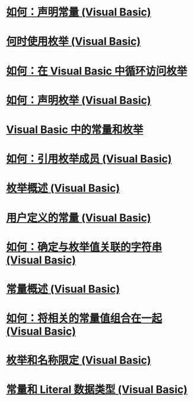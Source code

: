 # [如何：声明常量 (Visual Basic)](how-to-declare-a-constant.md)
# [何时使用枚举 (Visual Basic)](when-to-use-an-enumeration.md)
# [如何：在 Visual Basic 中循环访问枚举](how-to-iterate-through-an-enumeration.md)
# [如何：声明枚举 (Visual Basic)](how-to-declare-enumerations.md)
# [Visual Basic 中的常量和枚举](index.md)
# [如何：引用枚举成员 (Visual Basic)](how-to-refer-to-an-enumeration-member.md)
# [枚举概述 (Visual Basic)](enumerations-overview.md)
# [用户定义的常量 (Visual Basic)](user-defined-constants.md)
# [如何：确定与枚举值关联的字符串 (Visual Basic)](how-to-determine-the-string-associated-with-an-enumeration-value.md)
# [常量概述 (Visual Basic)](constants-overview.md)
# [如何：将相关的常量值组合在一起 (Visual Basic)](how-to-group-related-constant-values-together.md)
# [枚举和名称限定 (Visual Basic)](enumerations-and-name-qualification.md)
# [常量和 Literal 数据类型 (Visual Basic)](constant-and-literal-data-types.md)
